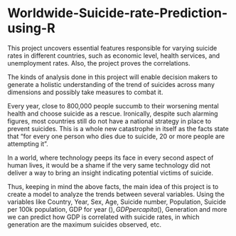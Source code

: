 # Worldwide-Suicide-rate-Prediction-using-R

This project uncovers essential features responsible for varying suicide rates in different countries, such as economic level, health services, and unemployment rates. Also, the project proves the correlations.


The kinds of analysis done in this project will enable decision makers to generate a holistic understanding of the trend of suicides across many dimensions and possibly take measures to combat it.

Every year, close to 800,000 people succumb to their worsening mental health and choose suicide as a rescue. Ironically, despite such alarming figures, most countries still do not have a national strategy in place to prevent suicides. This is a whole new catastrophe in itself as the facts state that “for every one person who dies due to suicide, 20 or more people are attempting it”.

In a world, where technology peeps its face in every second aspect of human lives, it would be a shame if the very same technology did not deliver a way to bring an insight indicating potential victims of suicide.

Thus, keeping in mind the above facts, the main idea of this project is to create a model to analyze the trends between several variables. Using the variables like Country, Year, Sex, Age, Suicide number, Population, Suicide per 100k population, GDP for year ($), GDP per capita ($), Generation and more we can predict how GDP is correlated with suicide rates, in which generation are the maximum suicides observed, etc.
